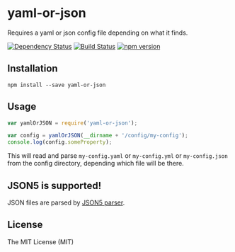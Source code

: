 # yaml-or-json

Requires a yaml or json config file depending on what it finds.

[![Dependency Status](https://david-dm.org/zkochan/yaml-or-json/status.svg?style=flat)](https://david-dm.org/zkochan/yaml-or-json)
[![Build Status](http://img.shields.io/travis/zkochan/yaml-or-json.svg?style=flat)](https://travis-ci.org/zkochan/yaml-or-json)
[![npm version](https://badge.fury.io/js/yaml-or-json.svg)](http://badge.fury.io/js/yaml-or-json)


## Installation

```
npm install --save yaml-or-json
```


## Usage

```js
var yamlOrJSON = require('yaml-or-json');

var config = yamlOrJSON(__dirname + '/config/my-config');
console.log(config.someProperty);
```

This will read and parse `my-config.yaml` or `my-config.yml` or `my-config.json` from the config
directory, depending which file will be there.


## JSON5 is supported!

JSON files are parsed by [JSON5 parser](https://www.npmjs.com/package/json5).


## License

The MIT License (MIT)
